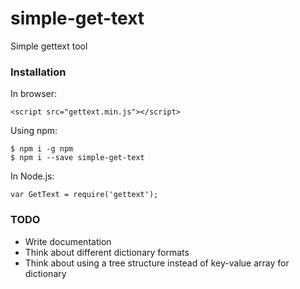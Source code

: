 # simple-get-text
Simple gettext tool

### Installation
In browser:
```
<script src="gettext.min.js"></script>
```

Using npm:
```
$ npm i -g npm
$ npm i --save simple-get-text
```

In Node.js:
```
var GetText = require('gettext');
```

### TODO
* Write documentation
* Think about different dictionary formats
* Think about using a tree structure instead of key-value array for dictionary

